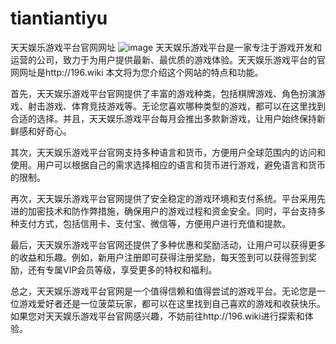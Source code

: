 # tiantiantiyu
天天娱乐游戏平台官网网址
![image](https://user-images.githubusercontent.com/132263395/235832411-f6fb8fde-4735-42df-b8cf-c7bfdf7b5e4b.png)
天天娱乐游戏平台是一家专注于游戏开发和运营的公司，致力于为用户提供最新、最优质的游戏体验。天天娱乐游戏平台的官网网址是http://196.wiki
本文将为您介绍这个网站的特点和功能。

首先，天天娱乐游戏平台官网提供了丰富的游戏种类，包括棋牌游戏、角色扮演游戏、射击游戏、体育竞技游戏等。无论您喜欢哪种类型的游戏，都可以在这里找到合适的选择。并且，天天娱乐游戏平台每月会推出多款新游戏，让用户始终保持新鲜感和好奇心。

其次，天天娱乐游戏平台官网支持多种语言和货币，方便用户全球范围内的访问和使用。用户可以根据自己的需求选择相应的语言和货币进行游戏，避免语言和货币的限制。

再次，天天娱乐游戏平台官网提供了安全稳定的游戏环境和支付系统。平台采用先进的加密技术和防作弊措施，确保用户的游戏过程和资金安全。同时，平台支持多种支付方式，包括信用卡、支付宝、微信等，方便用户进行充值和提款。

最后，天天娱乐游戏平台官网还提供了多种优惠和奖励活动，让用户可以获得更多的收益和乐趣。例如，新用户注册即可获得注册奖励，每天签到可以获得签到奖励，还有专属VIP会员等级，享受更多的特权和福利。

总之，天天娱乐游戏平台官网是一个值得信赖和值得尝试的游戏平台。无论您是一位游戏爱好者还是一位菠菜玩家，都可以在这里找到自己喜欢的游戏和收获快乐。如果您对天天娱乐游戏平台官网感兴趣，不妨前往http://196.wiki进行探索和体验。
